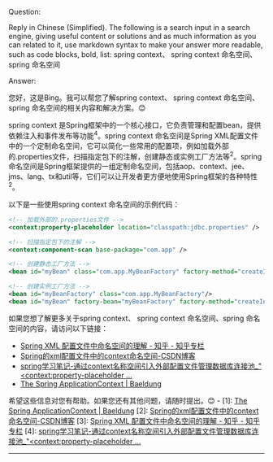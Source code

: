 Question:

Reply in Chinese (Simplified).
The following is a search input in a search engine, giving useful content or solutions and as much information as you can related to it, use markdown syntax to make your answer more readable, such as code blocks, bold, list:
spring context、 spring context 命名空间、spring 命名空间

Answer:

您好，这是Bing。我可以帮您了解spring context、 spring context 命名空间、spring 命名空间的相关内容和解决方案。😊

spring context 是Spring框架中的一个核心接口，它负责管理和配置bean，提供依赖注入和事件发布等功能<sup>4</sup>。spring context 命名空间是Spring XML配置文件中的一个定制命名空间，它可以简化一些常用的配置项，例如加载外部的.properties文件，扫描指定包下的注解，创建静态或实例工厂方法等<sup>2</sup>。spring 命名空间是Spring框架提供的一组定制命名空间，包括aop、context、jee、jms、lang、tx和util等，它们可以让开发者更方便地使用Spring框架的各种特性<sup>2</sup>。

以下是一些使用spring context 命名空间的示例代码：

```xml
<!-- 加载外部的.properties文件 -->
<context:property-placeholder location="classpath:jdbc.properties" />

<!-- 扫描指定包下的注解 -->
<context:component-scan base-package="com.app" />

<!-- 创建静态工厂方法 -->
<bean id="myBean" class="com.app.MyBeanFactory" factory-method="createInstance"/>

<!-- 创建实例工厂方法 -->
<bean id="myBeanFactory" class="com.app.MyBeanFactory"/>
<bean id="myBean" factory-bean="myBeanFactory" factory-method="createInstance"/>
```

如果您想了解更多关于spring context、 spring context 命名空间、spring 命名空间的内容，请访问以下链接：

- [Spring XML 配置文件中命名空间的理解 - 知乎 - 知乎专栏](https://zhuanlan.zhihu.com/p/194263065)
- [Spring的xml配置文件中的context命名空间-CSDN博客](https://blog.csdn.net/m0_50890907/article/details/115084508)
- [spring学习笔记-通过context名称空间引入外部配置文件管理数据库连接池_\"<context:property-placeholder ...](https://blog.csdn.net/QIANG_HAO/article/details/107653538)
- [The Spring ApplicationContext | Baeldung](https://www.baeldung.com/spring-application-context)

希望这些信息对您有帮助。如果您还有其他问题，请随时提出。😊
\-
\[1]: [The Spring ApplicationContext | Baeldung](https://www.baeldung.com/spring-application-context)
\[2]: [Spring的xml配置文件中的context命名空间-CSDN博客](https://blog.csdn.net/m0_50890907/article/details/115084508)
\[3]: [Spring XML 配置文件中命名空间的理解 - 知乎 - 知乎专栏](https://zhuanlan.zhihu.com/p/194263065)
\[4]: [spring学习笔记-通过context名称空间引入外部配置文件管理数据库连接池_"<context:property-placeholder ...](https://blog.csdn.net/QIANG_HAO/article/details/107653538)

<hr/>

